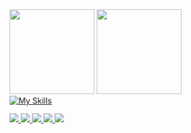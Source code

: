 <div>
  <img height="150em" src="https://github-readme-stats.vercel.app/api?username=Vatiba&show_icons=true&theme=react&include_all_commits=true&count_private=true"/>
  <img height="150em" src="https://github-readme-stats.vercel.app/api/top-langs/?username=Vatiba&layout=compact&langs_count=7&theme=react"/>
</div

[![My Skills](https://skillicons.dev/icons?i=react,nextjs,redux,js,ts,sass,tailwind,html,css,vite,figma,git,materialui,vscode)](https://skillicons.dev)


<a href="https://www.instagram.com/bezirgen955" target="_blank">
  <img src="https://img.shields.io/badge/-Instagram-%23E4405F?style=for-the-badge&logo=instagram&logoColor=white" target="_blank">
</a>
<a href="https://www.linkedin.com/in/bezirgen-yaylymow-5954ab244" target="_blank">
  <img src="https://img.shields.io/static/v1?style=for-the-badge&message=LinkedIn&color=0A66C2&logo=LinkedIn&logoColor=FFFFFF&label" target="_blank">
</a>
<a href="https://t.me/Vati955" target="_blank">
  <img src="https://img.shields.io/static/v1?style=for-the-badge&message=Telegram&color=26A5E4&logo=Telegram&logoColor=FFFFFF&label=" target="_blank">
</a>
<a href="https://twitter.com/BYaylymow"  target="_blank">
  <img src="https://img.shields.io/static/v1?style=for-the-badge&message=Twitter&color=1DA1F2&logo=Twitter&logoColor=FFFFFF&label=" target="_blank">
</a>
<a href="mailto:bezirgenyaylymow955@gmail.com"  target="_blank">
  <img src="https://img.shields.io/badge/-Gmail-%23333?style=for-the-badge&logo=gmail&logoColor=white" target="_blank">
</a>
